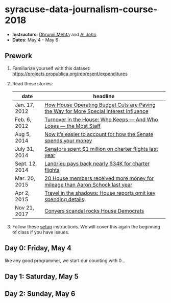# syracuse-data-journalism-course-2018

- **Instructors**: [Dhrumil Mehta](https://www.linkedin.com/in/dhrumilmehta/) and [Al Johri](https://www.linkedin.com/in/AlJohri)
- **Dates**: May 4 - May 6

## Prework

1. Familiarize yourself with this dataset: https://projects.propublica.org/represent/expenditures

2. Read these stories:

	| date | headline |
	|-------|---------|
	| Jan. 17, 2012 | [How House Operating Budget Cuts are Paving the Way for More Special Interest Influence](https://sunlightfoundation.com/2012/01/17/house-budget-cuts-special-interest-influence/) |
	| Feb. 6, 2012 | [Turnover in the House: Who Keeps — And Who Loses — the Most Staff](https://sunlightfoundation.com/2012/02/06/turnover-in-the-house/) |
	| Aug 5, 2014 | [ Now it’s easier to account for how the Senate spends your money ](https://sunlightfoundation.com/2014/08/05/now-its-easier-to-account-for-how-the-senate-spends-your-money/)
	| July 31, 2014 | [Senators spent $1 million on charter flights last year](https://www.usatoday.com/story/news/politics/2014/07/31/senators-charter-1million-flights/13379561/)
	| Sept. 12, 2014 | [Landrieu pays back nearly $34K for charter flights](https://www.usatoday.com/story/news/politics/2014/09/12/landrieu-releases-flight-charter-info/15539311/) |
	| Mar. 20, 2015 | [20 House members received more money for mileage than Aaron Schock last year](https://sunlightfoundation.com/2015/03/20/twenty-house-members-received-more-money-for-mileage-than-aaron-schock-last-year/) |
	| Apr 2, 2015 | [Travel in the shadows: House reports omit key spending details](https://sunlightfoundation.com/2015/04/02/travel-in-the-shadows-house-reports-omit-key-spending-details/) |
	| Nov 21, 2017 | [Conyers scandal rocks House Democrats](https://www.politico.com/story/2017/11/21/john-conyers-sexual-harassment-253977)

3. Follow these [setup](./setup.md) instructions. We will cover this again the beginning of class if you have issues.

## Day 0: Friday, May 4

like any good programmer, we start our counting with 0...

## Day 1: Saturday, May 5

## Day 2: Sunday, May 6

